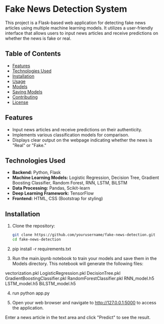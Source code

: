# Fake News Detection System

This project is a Flask-based web application for detecting fake news articles using multiple machine learning models. It utilizes a user-friendly interface that allows users to input news articles and receive predictions on whether the news is fake or real.

## Table of Contents

- [Features](#features)
- [Technologies Used](#technologies-used)
- [Installation](#installation)
- [Usage](#usage)
- [Models](#models)
- [Saving Models](#saving-models)
- [Contributing](#contributing)
- [License](#license)

## Features

- Input news articles and receive predictions on their authenticity.
- Implements various classification models for comparison.
- Displays clear output on the webpage indicating whether the news is "Real" or "Fake."

## Technologies Used

- **Backend:** Python, Flask
- **Machine Learning Models:** Logistic Regression, Decision Tree, Gradient Boosting Classifier, Random Forest, RNN, LSTM, BiLSTM
- **Data Processing:** Pandas, Scikit-learn
- **Deep Learning Framework:** TensorFlow
- **Frontend:** HTML, CSS (Bootstrap for styling)

## Installation

1. Clone the repository:

   ```bash
   git clone https://github.com/yourusername/fake-news-detection.git
   cd fake-news-detection


2. pip install -r requirements.txt


3. Run the main.ipynb notebook to train your models and save them in the Models directory. This notebook will generate the following files:

vectorization.pkl
LogisticRegression.pkl
DecisionTree.pkl
GradientBoostingClassifier.pkl
RandomForestClassifier.pkl
RNN_model.h5
LSTM_model.h5
BiLSTM_model.h5


4. run python app.py

5. Open your web browser and navigate to http://127.0.0.1:5000 to access the application.

Enter a news article in the text area and click "Predict" to see the result.

